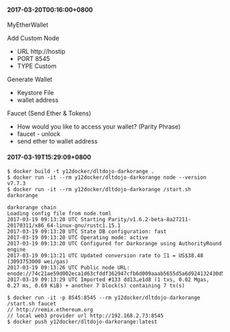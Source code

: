 #### 2017-03-20T00:16:00+0800
MyEtherWallet

Add Custom Node

* URL http://hostip
* PORT 8545
* TYPE Custom

Generate Wallet

* Keystore File
* wallet address

Faucet (Send Ether & Tokens)

* How would you like to access your wallet? (Parity Phrase)
* faucet - unlock
* send ether to wallet address

#### 2017-03-19T15:29:09+0800
```
$ docker build -t y12docker/dltdojo-darkorange .
$ docker run -it --rm y12docker/dltdojo-darkorange node --version
v7.7.3
$ docker run -it --rm y12docker/dltdojo-darkorange /start.sh darkorange

darkorange chain
Loading config file from node.toml
2017-03-19 09:13:20 UTC Starting Parity/v1.6.2-beta-8a27211-20170311/x86_64-linux-gnu/rustc1.15.1
2017-03-19 09:13:20 UTC State DB configuration: fast
2017-03-19 09:13:20 UTC Operating mode: active
2017-03-19 09:13:20 UTC Configured for Darkorange using AuthorityRound engine
2017-03-19 09:13:21 UTC Updated conversion rate to Ξ1 = US$38.48 (3093753000 wei/gas)
2017-03-19 09:13:26 UTC Public node URL: enode://74c21ae59d002eca1d63cfddf362947cfb6d009aaab5655d5a6d924132430d52c0e10fc8af005d3168eb16388f899427300bb02f0715b7b7f37d49d87296b3ee@172.17.0.2:30303
2017-03-19 09:13:29 UTC Imported #133 dd13…e1d8 (1 txs, 0.02 Mgas, 0.27 ms, 0.69 KiB) + another 7 block(s) containing 7 tx(s)

$ docker run -it -p 8545:8545 --rm y12docker/dltdojo-darkorange /start.sh faucet
// http://remix.ethereum.org
// local web3 provider url http://192.168.2.73:8545
$ docker push y12docker/dltdojo-darkorange:latest
```
